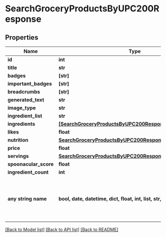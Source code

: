 # SearchGroceryProductsByUPC200Response



## Properties
Name | Type | Description | Notes
------------ | ------------- | ------------- | -------------
**id** | **int** |  | 
**title** | **str** |  | 
**badges** | **[str]** |  | 
**important_badges** | **[str]** |  | 
**breadcrumbs** | **[str]** |  | 
**generated_text** | **str** |  | 
**image_type** | **str** |  | 
**ingredient_list** | **str** |  | 
**ingredients** | [**[SearchGroceryProductsByUPC200ResponseIngredientsInner]**](SearchGroceryProductsByUPC200ResponseIngredientsInner.md) |  | 
**likes** | **float** |  | 
**nutrition** | [**SearchGroceryProductsByUPC200ResponseNutrition**](SearchGroceryProductsByUPC200ResponseNutrition.md) |  | 
**price** | **float** |  | 
**servings** | [**SearchGroceryProductsByUPC200ResponseServings**](SearchGroceryProductsByUPC200ResponseServings.md) |  | 
**spoonacular_score** | **float** |  | 
**ingredient_count** | **int** |  | [optional] 
**any string name** | **bool, date, datetime, dict, float, int, list, str, none_type** | any string name can be used but the value must be the correct type | [optional]

[[Back to Model list]](../README.md#documentation-for-models) [[Back to API list]](../README.md#documentation-for-api-endpoints) [[Back to README]](../README.md)


